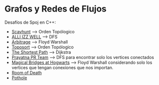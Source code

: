 # Grafos y Redes de Flujos 

Desafíos de Spoj en C++:

- [Scavhunt](http://www.spoj.com/problems/SCAVHUNT/) --> Orden Topólogico
- [ALLI IZZ WELL](http://www.spoj.com/problems/ALLIZWEL/) --> DFS
- [Arbitrage](http://www.spoj.com/problems/ARBITRAG/) --> Floyd Warshall
- [Toposort](http://www.spoj.com/problems/TOPOSORT/) --> Orden Topólogico
- [The Shortest Path](http://www.spoj.com/problems/SHPATH/) --> Dijkstra
- [Prayatna PR Team](http://www.spoj.com/problems/CAM5/) --> DFS para encontrar solo los vertices conectados
- [Magical Bridges at Hogwarts](http://www.spoj.com/problems/AMR11F/) --> Floyd Warshall considerando solo los vertices que tengan conexiones que nos importan.
- [Room of Death](http://www.spoj.com/problems/QUEST4/)
- [Pothole](http://www.spoj.com/problems/POTHOLE/)

